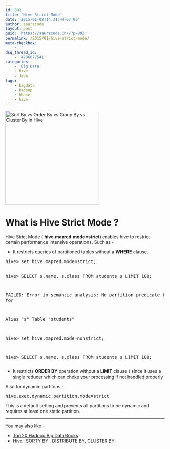 ```yaml
---
id: 802
title: 'Hive Strict Mode'
date: '2015-01-08T14:31:44-07:00'
author: saurzcode
layout: post
guid: 'https://saurzcode.in//?p=802'
permalink: /2015/01/hive-strict-mode/
meta-checkbox:
    - ''
dsq_thread_id:
    - '4236077541'
categories:
    - 'Big Data'
    - Hive
    - Java
tags:
    - bigdata
    - hadoop
    - hbase
    - hive
---
```


<a href="https://saurzcode.in//wp-content/uploads/2015/01/images.jpg"><img class=" wp-image-797" src="https://saurzcode.in//wp-content/uploads/2015/01/images.jpg" alt="Sort By vs Order By vs Group By vs Cluster By in Hive" width="296" height="296" /></a>
<h1>What is Hive Strict Mode ?</h1>
Hive Strict Mode ( <strong>hive.mapred.mode=strict</strong>) enables hive to restrict certain performance intensive operations. Such as -
<ul>
	<li>It restricts queries of partitioned tables without a <strong>WHERE</strong> clause.</li>
</ul>
<pre class="lang:vim decode:true">hive&gt; set hive.mapred.mode=strict;

hive&gt; SELECT s.name, s.class FROM students s LIMIT 100;

FAILED: Error in semantic analysis: No partition predicate found for

Alias "s" Table "students"

hive&gt; set hive.mapred.mode=nonstrict;

hive&gt; SELECT s.name, s.class FROM students s LIMIT 100;</pre>
<ul>
	<li>It restricts <strong>ORDER BY</strong> operation without a <strong>LIMIT</strong> clause ( since it uses a single reducer which can choke your processing if not handled properly</li>
</ul>
Also for dynamic partitons -
<pre class="lang:sh decode:true">hive.exec.dynamic.partition.mode=strict</pre>
This is a default setting and prevents all partitions to be dynamic and requires at least one static partition.

<hr />

You may also like -
<ul>
	<li><a href="https://saurzcode.in//2014/06/top-20-hadoop-bigdatabooks/" target="_blank">Top 20 Hadoop Big Data Books</a></li>
	<li><a href="https://saurzcode.in//2015/01/hive-sort-vs-order-vs-distribute-vs-cluster/" target="_blank">Hive : SORTY BY , DISTRIBUTE BY, CLUSTER BY</a></li>
</ul>